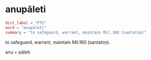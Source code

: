 # anupāleti

``` toml
dict_label = "PTS"
word = "anupāleti"
summary = "to safeguard, warrant, maintain Mil.160 (santatiṃ)"
```

to safeguard, warrant, maintain Mil.160 (santatiṃ).

anu \+ pāleti

